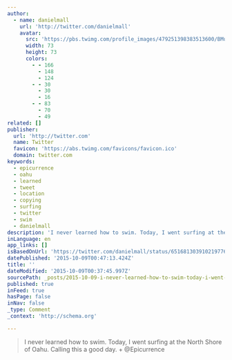 ```yaml
---
author:
  - name: danielmall
    url: 'http://twitter.com/danielmall'
    avatar:
      src: 'https://pbs.twimg.com/profile_images/479251398383513600/BMuz5Tje_bigger.jpeg'
      width: 73
      height: 73
      colors:
        - - 166
          - 148
          - 124
        - - 30
          - 30
          - 16
        - - 83
          - 70
          - 49
related: []
publisher:
  url: 'http://twitter.com'
  name: Twitter
  favicon: 'https://abs.twimg.com/favicons/favicon.ico'
  domain: twitter.com
keywords:
  - epicurrence
  - oahu
  - learned
  - tweet
  - location
  - copying
  - surfing
  - twitter
  - swim
  - danielmall
description: 'I never learned how to swim. Today, I went surfing at the North Shore of Oahu. Calling this a good day. + @Epicurrence'
inLanguage: en
app_links: []
isBasedOnUrl: 'https://twitter.com/danielmall/status/651681303910219776'
datePublished: '2015-10-09T00:47:13.424Z'
title: ''
dateModified: '2015-10-09T00:37:45.997Z'
sourcePath: _posts/2015-10-09-i-never-learned-how-to-swim-today-i-went-surfing-at-the-no.md
published: true
inFeed: true
hasPage: false
inNav: false
_type: Comment
_context: 'http://schema.org'

---
```

> I never learned how to swim&period; Today&comma; I went surfing at the North Shore of Oahu&period; Calling this a good day&period; &plus; &commat;Epicurrence